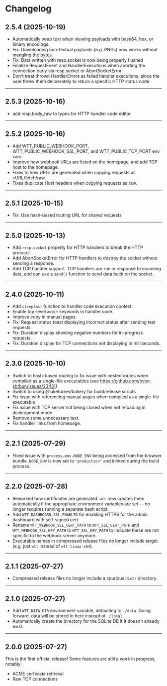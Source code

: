 # Changelog

## 2.5.4 (2025-10-19)

- Automatically wrap text when viewing payloads with base64, hex, or binary encodings.
- Fix: Downloading non-textual payloads (e.g. PNGs) now works without mangling the bytes
- Fix: Data written with resp.socket is now being properly flushed
- Finalize RequestEvent and HandlerExecutions when aborting the connection early via resp.socket or AbortSocketError
- Don't treat thrown HandlerErrors as failed handler executions, since the user threw them deliberately to return a specific HTTP status code.

---

## 2.5.3 (2025-10-16)

- add resp.body_raw to types for HTTP handler code editor

---

## 2.5.2 (2025-10-16)

- Add WTT_PUBLIC_WEBHOOK_PORT, WTT_PUBLIC_WEBHOOK_SSL_PORT, and WTT_PUBLIC_TCP_PORT env vars.
- Improve how webhook URLs are listed on the homepage, and add TCP host to the homepage.
- Fixes to how URLs are generated when copying requests as cURL/fetch/raw.
- Fixes duplicate Host headers when copying requests as raw.

---

## 2.5.1 (2025-10-15)

- Fix: Use hash-based routing URL for shared requests

---

## 2.5.0 (2025-10-13)

- Add `resp.socket` property for HTTP handlers to break the HTTP protocol.
- Add AbortSocketError for HTTP handlers to destroy the socket without sending a response.
- Add TCP handler support. TCP handlers are run in response to incoming data, and can use a `send()` function to send data back on the socket.

---

## 2.4.0 (2025-10-11)

- Add `sleep(ms)` function to handler code execution context.
- Enable top-level `await` keywords in handler code.
- Improve copy in manual pages.
- Fix: Request status toast displaying incorrect status after sending test requests.
- Fix: Duration display showing negative numbers for in-progress requests.
- Fix: Duration display for TCP connections not displaying in milliseconds.

---

## 2.3.0 (2025-10-10)

- Switch to hash-based routing to fix issue with nested routes when compiled as a single-file executables (see https://github.com/oven-sh/bun/issues/23431)
- Switch to using @luketurner/bakery for build/release scripts
- Fix issue with referencing manual pages when compiled as a single-file executable
- Fix issue with TCP server not being closed when hot reloading in devleopment mode
- Remove some unnecessary text.
- Fix handler links from homepage.

---

## 2.2.1 (2025-07-29)

- Fixed issue with `process.env.NODE_ENV` being accessed from the browser bundle. `NODE_ENV` is now set to `"production"` and inlined during the build process.

---

## 2.2.0 (2025-07-28)

- Reworked how certificates are generated. `wtt` now creates them automatically if the appropriate environment variables are set -- no longer requires running a separate bash script.
- Add `WTT_DASHBOARD_SSL_ENABLED` for enabling HTTPS for the admin dashboard with self-signed cert.
- Rename `WTT_WEBHOOK_SSL_CERT_PATH` to `WTT_SSL_CERT_PATH` and `WTT_WEBHOOK_SSL_KEY_PATH` to `WTT_SSL_KEY_PATH` to indicate these are not specific to the webhook server anymore.
- Executable names in compressed release files no longer include target (e.g. just `wtt` instead of `wtt-linux-x64`).

---

## 2.1.1 (2025-07-27)

- Compressed release files no longer include a spurious `dist/` directory.

---

## 2.1.0 (2025-07-27)

- Add `WTT_DATA_DIR` environment variable, defaulting to `./data`. Going forward, data will be stored in here instead of `./local`.
- Automatically create the directory for the SQLite DB if it doesn't already exist.

---

## 2.0.0 (2025-07-27)

This is the first official release! Some features are still a work in progress, notably:

- ACME cerficiate retrieval
- Raw TCP connections

